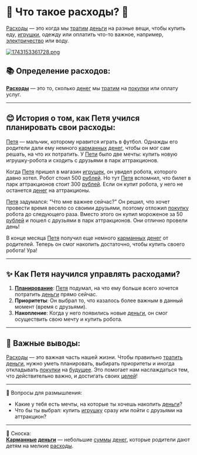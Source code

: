 # 💸 Что такое расходы? 💸

[Расходы](budget.md) — это когда мы [тратим](budget.md) [деньги](budget.md) на разные вещи, чтобы купить еду, [игрушки](saving_goals.md), одежду или оплатить что-то важное, например, [электричество](economy.md) или воду.

[![1743153361728.png](https://i.postimg.cc/jdyk5pCk/1743153361728.png)](https://postimg.cc/PPrMVFWm)

## 📚 Определение расходов:
**[Расходы](budget.md)** — это то, сколько [денег](budget.md) мы [тратим](budget.md) на [покупки](financial_plan.md) или оплату услуг.

---

## 😊 История о том, как Петя учился планировать свои расходы:

[Петя](investments.md) — мальчик, которому нравится играть в футбол. Однажды его родители дали ему немного [карманных](budget.md) [денег](budget.md), чтобы он мог сам решать, на что их потратить. У [Пети](investments.md) было две мечты: купить новую игрушку-робота и сходить с друзьями в парк аттракционов.

Когда [Петя](investments.md) пришел в магазин [игрушек](saving_goals.md), он увидел робота, которого давно хотел. Робот стоил 500 [рублей](percent.md). Но тут [Петя](investments.md) вспомнил, что билет в парк аттракционов стоит 300 [рублей](percent.md). Если он купит робота, у него не останется [денег](budget.md) на аттракционы.

[Петя](investments.md) задумался: "Что мне важнее сейчас?" Он решил, что хочет провести время весело со своими друзьями, поэтому отложил [покупку](financial_plan.md) робота до следующего раза. Вместо этого он купил мороженое за 50 [рублей](percent.md) и пошел с друзьями в парк аттракционов. Они отлично провели день!

В конце месяца [Петя](investments.md) получил еще немного [карманных](budget.md) [денег](budget.md) от родителей. Теперь он смог накопить достаточно, чтобы купить своего робота! Ура!

---

## ✨ Как Петя научился управлять расходами?
1. **[Планирование](financial_plan.md)**: [Петя](investments.md) подумал, на что ему больше всего хочется потратить [деньги](budget.md) прямо сейчас.
2. **Приоритеты**: Он выбрал то, что казалось более важным в данный момент (время с друзьями).
3. **Накопление**: Когда у него появились новые [деньги](budget.md), он смог осуществить свою мечту и купить робота.

---

## 🎉 Важные выводы:
[Расходы](budget.md) — это важная часть нашей жизни. Чтобы правильно [тратить](budget.md) [деньги](budget.md), нужно уметь планировать, выбирать приоритеты и иногда откладывать [покупки](financial_plan.md) на [будущее](financial_literacy.md). Это помогает нам наслаждаться тем, что действительно важно, и достигать своих [целей](saving.md)!

---

🤔 Вопросы для размышления:
- Какие у тебя есть мечты, на которые ты хочешь накопить [деньги](budget.md)?
- Что бы ты выбрал: купить [игрушку](saving_goals.md) сразу или пойти с друзьями на аттракцион?

---

📌 Сноска:  
**[Карманные](budget.md) [деньги](budget.md)** — небольшие [суммы](saving_goals.md) [денег](budget.md), которые родители дают детям на мелкие [расходы](budget.md).